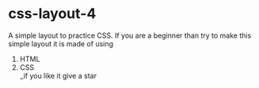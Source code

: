 # css-layout-4

A simple layout to practice CSS.
If you are a beginner than try to make this simple layout it is made of using

1. HTML
2. CSS  
_if you like it give a star
